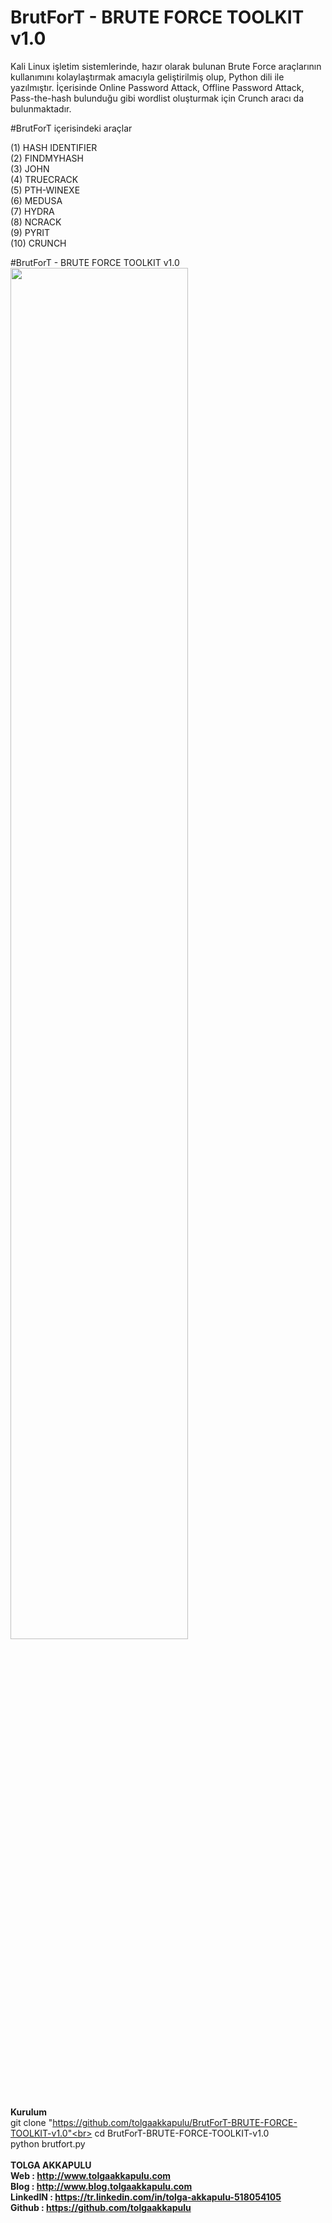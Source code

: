 # BrutForT - BRUTE FORCE TOOLKIT v1.0

Kali Linux işletim sistemlerinde, hazır olarak bulunan Brute Force araçlarının kullanımını kolaylaştırmak
amacıyla geliştirilmiş olup, Python dili ile yazılmıştır. İçerisinde Online Password Attack, Offline 
Password Attack, Pass-the-hash bulunduğu gibi wordlist oluşturmak için Crunch aracı da bulunmaktadır.

#BrutForT içerisindeki araçlar

(1) HASH IDENTIFIER<br>
(2) FINDMYHASH<br>
(3) JOHN<br>
(4) TRUECRACK<br>
(5) PTH-WINEXE<br>
(6) MEDUSA<br>
(7) HYDRA<br>
(8) NCRACK<br>
(9) PYRIT<br>
(10) CRUNCH<br>

#BrutForT - BRUTE FORCE TOOLKIT v1.0
<img src="https://blog.tolgaakkapulu.com/images/programlama/brutfort.png" width="75%">
<br><br>
<b>Kurulum</b><br>
git clone "https://github.com/tolgaakkapulu/BrutForT-BRUTE-FORCE-TOOLKIT-v1.0"<br>
cd BrutForT-BRUTE-FORCE-TOOLKIT-v1.0<br>
python brutfort.py<br>
<br>
<b>TOLGA AKKAPULU<br>
Web      : http://www.tolgaakkapulu.com<br>
Blog     : http://www.blog.tolgaakkapulu.com<br>
LinkedIN : https://tr.linkedin.com/in/tolga-akkapulu-518054105<br>
Github   : https://github.com/tolgaakkapulu</b>
